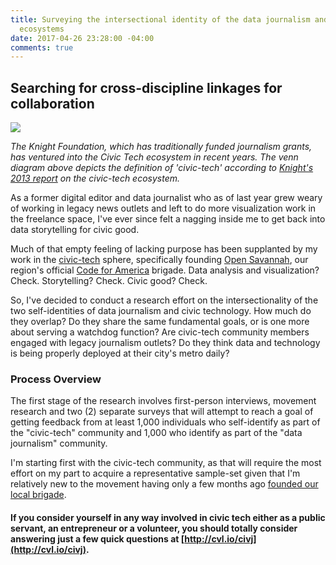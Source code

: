 ```yaml
---
title: Surveying the intersectional identity of the data journalism and civic-tech
  ecosystems
date: 2017-04-26 23:28:00 -04:00
comments: true
---
```


## Searching for cross-discipline linkages for collaboration

![](http://cvlassets.s3.amazonaws.com/knight-civic-tech.png)

<em>The Knight Foundation, which has traditionally funded journalism grants, has ventured into the Civic Tech ecosystem in recent years. The venn diagram above depicts the definition of 'civic-tech' according to [Knight's 2013 report](https://knightfoundation.org/features/civictech/) on the civic-tech ecosystem. </em>

As a former digital editor and data journalist who as of last year grew weary of working in legacy news outlets and left to do more visualization work in the freelance space, I've ever since felt a nagging inside me to get back into data storytelling for civic good.

Much of that empty feeling of lacking purpose has been supplanted by my work in the [civic-tech](http://www.govtech.com/civic/What-is-Civic-Tech.html) sphere, specifically founding [Open Savannah](https://opensavannah.org), our region's official [Code for America](https://codeforamerica.org) brigade. Data analysis and visualization? Check. Storytelling? Check. Civic good? Check.

So, I've decided to conduct a research effort on the intersectionality of the two self-identities of data journalism and civic technology. How much do they overlap? Do they share the same fundamental goals, or is one more about serving a watchdog function? Are civic-tech community members engaged with legacy journalism outlets? Do they think data and technology is being properly deployed at their city's metro daily?

### Process Overview

The first stage of the research involves first-person interviews, movement research and two (2) separate surveys that will attempt to reach a goal of getting feedback from at least 1,000 individuals who self-identify as part of the "civic-tech" community and 1,000 who identify as part of the "data journalism" community.

I'm starting first with the civic-tech community, as that will require the most effort on my part to acquire a representative sample-set given that I'm relatively new to the movement having only a few months ago [founded our local brigade](https://medium.com/code-for-america/founding-open-savannah-an-attempt-to-modernize-a-city-that-clings-to-its-history-a7f88f560d84). 

#### If you consider yourself in any way involved in civic tech either as a public servant, an entrepreneur or a volunteer, you should totally consider answering just a few quick questions at [http://cvl.io/civj](http://cvl.io/civj).



